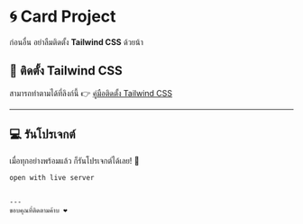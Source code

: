 # 🌀 Card Project

ก่อนอื่น อย่าลืมติดตั้ง **Tailwind CSS** ด้วยน้า  

## 🚀 ติดตั้ง Tailwind CSS  
สามารถทำตามได้ที่ลิงก์นี้ 👉 [คู่มือติดตั้ง Tailwind CSS](https://tailwindcss.com/docs/installation)

---

## 💻 รันโปรเจกต์  
เมื่อทุกอย่างพร้อมแล้ว ก็รันโปรเจกต์ได้เลย! 🎉  

```bash
open with live server  
 

---
ขอบคุณที่ติดตามค้าบ ❤️ 
